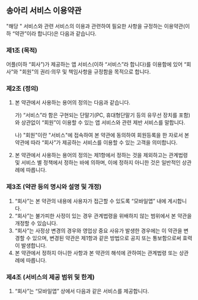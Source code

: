 ## 송아리 서비스 이용약관
"해당 " 서비스와 관련 서비스의 이용과 관련하여 필요한 사항을 규정하는 이용약관(이하 “약관”이라 합니다)은 다음과 같습니다.

### 제1조 (목적)
어플(이하 “회사”)가 제공하는 앱 서비스(이하 “서비스”라 합니다)를 이용함에 있어 “회사”와 "회원"의 권리·의무 및 책임사항을 규정함을 목적으로 합니다.

### 제2조 (정의)
1. 본 약관에서 사용하는 용어의 정의는 다음과 같습니다.

    가) “서비스”라 함은 구현되는 단말기(PC, 휴대형단말기 등의 유무선 장치를 포함)와 상관없이 “회원”이 이용할 수 있는 앱 서비스와 관련 제반 서비스를 말합니다.

    나) "회원"이란 "서비스"에 접속하여 본 약관에 동의하여 회원등록을 한 자로서 본 약관에 따라 “회사”가 제공하는 서비스를 이용할 수 있는 고객을 의미합니다.

2. 본 약관에서 사용하는 용어의 정의는 제1항에서 정하는 것을 제외하고는 관계법령 및 서비스 별 정책에서 정하는 바에 의하며, 이에 정하지 아니한 것은 일반적인 상관례에 따릅니다.
 
### 제3조 (약관 등의 명시와 설명 및 개정)
1. “회사”는 본 약관의 내용에 사용자가 접근할 수 있도록 “모바일앱” 내에 게시합니다.
2. “회사”는 불가피한 사정이 있는 경우 관계법령을 위배하지 않는 범위에서 본 약관을 개정할 수 있습니다.
3. “회사”는 사정상 변경의 경우와 영업상 중요 사유가 발생한 경우에는 이 약관을 변경할 수 있으며, 변경된 약관은 제1항과 같은 방법으로 공지 또는 통보함으로써 효력이 발생합니다.
4. 본 약관에서 정하지 아니한 사항과 본 약관의 해석에 관하여는 관계법령 또는 상관례에 따릅니다.

### 제4조 (서비스의 제공 범위 및 한계)
1. “회사”는 “모바일앱” 상에서 다음과 같은 서비스를 제공합니다.
